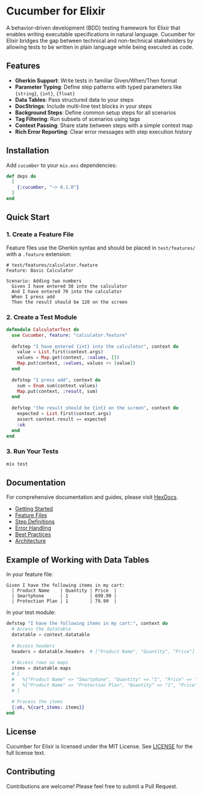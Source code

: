 # Cucumber for Elixir

A behavior-driven development (BDD) testing framework for Elixir that enables writing executable specifications in natural language. Cucumber for Elixir bridges the gap between technical and non-technical stakeholders by allowing tests to be written in plain language while being executed as code.

## Features

- **Gherkin Support**: Write tests in familiar Given/When/Then format
- **Parameter Typing**: Define step patterns with typed parameters like `{string}`, `{int}`, `{float}`
- **Data Tables**: Pass structured data to your steps
- **DocStrings**: Include multi-line text blocks in your steps
- **Background Steps**: Define common setup steps for all scenarios
- **Tag Filtering**: Run subsets of scenarios using tags
- **Context Passing**: Share state between steps with a simple context map
- **Rich Error Reporting**: Clear error messages with step execution history

## Installation

Add `cucumber` to your `mix.exs` dependencies:

```elixir
def deps do
  [
    {:cucumber, "~> 0.1.0"}
  ]
end
```

## Quick Start

### 1. Create a Feature File

Feature files use the Gherkin syntax and should be placed in `test/features/` with a `.feature` extension:

```gherkin
# test/features/calculator.feature
Feature: Basic Calculator

Scenario: Adding two numbers
  Given I have entered 50 into the calculator
  And I have entered 70 into the calculator
  When I press add
  Then the result should be 120 on the screen
```

### 2. Create a Test Module

```elixir
defmodule CalculatorTest do
  use Cucumber, feature: "calculator.feature"
  
  defstep "I have entered {int} into the calculator", context do
    value = List.first(context.args)
    values = Map.get(context, :values, [])
    Map.put(context, :values, values ++ [value])
  end
  
  defstep "I press add", context do
    sum = Enum.sum(context.values)
    Map.put(context, :result, sum)
  end
  
  defstep "the result should be {int} on the screen", context do
    expected = List.first(context.args)
    assert context.result == expected
    :ok
  end
end
```

### 3. Run Your Tests

```bash
mix test
```

## Documentation

For comprehensive documentation and guides, please visit [HexDocs](https://hexdocs.pm/cucumber).

- [Getting Started](https://hexdocs.pm/cucumber/getting_started.html)
- [Feature Files](https://hexdocs.pm/cucumber/feature_files.html)
- [Step Definitions](https://hexdocs.pm/cucumber/step_definitions.html)
- [Error Handling](https://hexdocs.pm/cucumber/error_handling.html)
- [Best Practices](https://hexdocs.pm/cucumber/best_practices.html)
- [Architecture](https://hexdocs.pm/cucumber/architecture.html)

## Example of Working with Data Tables

In your feature file:
```gherkin
Given I have the following items in my cart:
  | Product Name    | Quantity | Price  |
  | Smartphone      | 1        | 699.99 |
  | Protection Plan | 1        | 79.99  |
```

In your test module:
```elixir
defstep "I have the following items in my cart:", context do
  # Access the datatable
  datatable = context.datatable
  
  # Access headers
  headers = datatable.headers  # ["Product Name", "Quantity", "Price"]
  
  # Access rows as maps
  items = datatable.maps
  # [
  #   %{"Product Name" => "Smartphone", "Quantity" => "1", "Price" => "699.99"},
  #   %{"Product Name" => "Protection Plan", "Quantity" => "1", "Price" => "79.99"}
  # ]
  
  # Process the items
  {:ok, %{cart_items: items}}
end
```

## License

Cucumber for Elixir is licensed under the MIT License. See [LICENSE](LICENSE) for the full license text.

## Contributing

Contributions are welcome! Please feel free to submit a Pull Request.